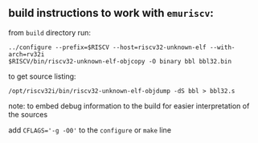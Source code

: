 ## build instructions to work with `emuriscv`:

from `build` directory run:

    ../configure --prefix=$RISCV --host=riscv32-unknown-elf --with-arch=rv32i
    $RISCV/bin/riscv32-unknown-elf-objcopy -O binary bbl bbl32.bin

to get source listing:
    
    /opt/riscv32i/bin/riscv32-unknown-elf-objdump -dS bbl > bbl32.s

note: to embed debug information to the build for easier interpretation of the sources
 
add `CFLAGS='-g -O0'` to the `configure` or `make` line